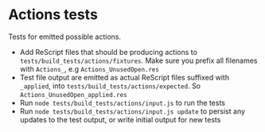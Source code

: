 # Actions tests

Tests for emitted possible actions.

- Add ReScript files that should be producing actions to `tests/build_tests/actions/fixtures`. Make sure you prefix all filenames with `Actions_`, e.g `Actions_UnusedOpen.res`
- Test file output are emitted as actual ReScript files suffixed with `_applied`, into `tests/build_tests/actions/expected`. So `Actions_UnusedOpen_applied.res`
- Run `node tests/build_tests/actions/input.js` to run the tests
- Run `node tests/build_tests/actions/input.js update` to persist any updates to the test output, or write initial output for new tests
